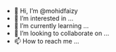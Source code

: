 - 👋 Hi, I’m @mohidfaizy
- 👀 I’m interested in ...
- 🌱 I’m currently learning ...
- 💞️ I’m looking to collaborate on ...
- 📫 How to reach me ...

<!---
mohidfaizy/mohidfaizy is a ✨ special ✨ repository because its `README.md` (this file) appears on your GitHub profile.
You can click the Preview link to take a look at your changes.
--->
